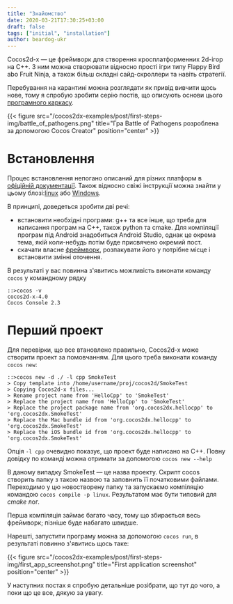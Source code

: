 ```yaml
---
title: "Знайомство"
date: 2020-03-21T17:30:25+03:00
draft: false
tags: ["initial", "installation"]
author: beardog-ukr
---
```


Cocos2d-x — це фреймворк для створення кросплатформенних 2d-ігор на C++. З ним можна створювати відносно прості ігри типу Flappy Bird abo Fruit Ninja, а також більш складні сайд-скроллери та навіть стратегії.

Перебування на карантині можна розглядати як привід вивчити щось нове, тому я спробую зробити серію постів, що описують основи цього [програмного каркасу](https://uk.wikipedia.org/wiki/%D0%9F%D1%80%D0%BE%D0%B3%D1%80%D0%B0%D0%BC%D0%BD%D0%B8%D0%B9_%D0%BA%D0%B0%D1%80%D0%BA%D0%B0%D1%81).

{{< figure src="/cocos2dx-examples/post/first-steps-img/battle_of_pathogens.png" title="Гра Battle of Pathogens розроблена за допомогою Cocos Creator" position="center" >}}

# Встановлення

Процес встановлення непогано описаний для різних платформ в [офіційній документації](https://docs.cocos2d-x.org/cocos2d-x/v3/en/installation/Linux.html). Також відносно свіжі інструкції можна знайти у цьому блозі:[linux](https://rezghob.com/installing-cocos2d-x-linux-mint/) або [Windows](https://rezghob.com/installing-cocos2d-x-windows/).

В принципі, доведеться зробити дві речі:
* встановити необхідні програми: g++ та все інше, що треба для написання програм на C++, також python та cmake. Для компіляції програм під Android знадобиться Android Studio, однак це окрема тема, якій коли-небудь потім буде присвячено окремий пост.
* скачати власне [фреймворк](https://cocos2d-x.org/download), розпакувати його у потрібне місце і встановити змінні оточення.

В результаті у вас повинна з'явитись можливість виконати команду `cocos` у командному рядку
```
::>cocos -v
cocos2d-x-4.0
Cocos Console 2.3

```

# Перший проект

Для перевірки, що все втановлено правильно, Cocos2d-x може створити проект за помовчанням. Для цього треба виконати команду `cocos new`:
```
::>cocos new -d ./ -l cpp SmokeTest
> Copy template into /home/username/proj/cocos2d/SmokeTest
> Copying Cocos2d-x files...
> Rename project name from 'HelloCpp' to 'SmokeTest'
> Replace the project name from 'HelloCpp' to 'SmokeTest'
> Replace the project package name from 'org.cocos2dx.hellocpp' to 'org.cocos2dx.SmokeTest'
> Replace the Mac bundle id from 'org.cocos2dx.hellocpp' to 'org.cocos2dx.SmokeTest'
> Replace the iOS bundle id from 'org.cocos2dx.hellocpp' to 'org.cocos2dx.SmokeTest'
```

Опція `-l cpp` очевидно показує, що проект буде написано на C++. Повну довідку по команді можна отримати за допомогою `cocos new --help`

В даному випадку SmokeTest — це назва проекту. Скрипт cocos створить папку з такою назвою та заповнить її початковими файлами. Переходимо у цю  новостворену папку та запускаємо компіляцію командою `cocos compile -p linux`. Результатом має бути типовий для _cmake_ лог.

Перша компіляція займає багато часу, тому що збирається весь фреймворк; пізніше буде набагато швидше.

Нарешті, запустити програму можна за допомогою `cocos run`, в результаті повинно з'явитись щось таке:

{{< figure src="/cocos2dx-examples/post/first-steps-img/first_app_screenshot.png" title="First application screenshot" position="center" >}}

У наступних постах я спробую детальніше розібрати, що тут до чого, а поки що це все, дякую за увагу.
